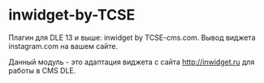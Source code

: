 # inwidget-by-TCSE
Плагин для DLE 13 и выше: inwidget by TCSE-cms.com. Вывод виджета instagram.com на вашем сайте.

Данный модуль - это адаптация виджета с сайта http://inwidget.ru для работы в CMS DLE.

